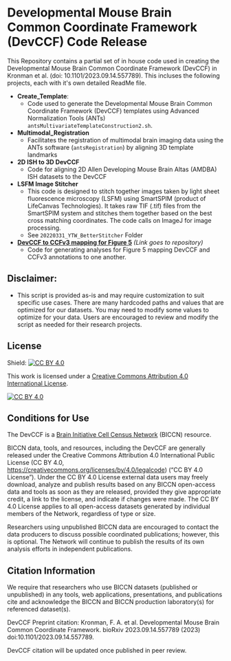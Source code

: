 # Developmental Mouse Brain Common Coordinate Framework (DevCCF) Code Release

This Repository contains a partial set of in house code used in creating the Developmental Mouse Brain Common Coordinate Framework (DevCCF) in Kronman et al. (doi: 10.1101/2023.09.14.557789). This incluses the following projects, each with it's own detailed ReadMe file.

- **Create_Template**:  
  - Code used to generate the Developmental Mouse Brain Common Coordinate Framework (DevCCF) templates using Advanced Normalization Tools (ANTs) `antsMultivariateTemplateConstruction2.sh`.
- **Multimodal_Registration**
  - Facilitates the registration of multimodal brain imaging data using the ANTs software (`antsRegistration`) by aligning 3D template landmarks
- **2D ISH to 3D DevCCF**
  - Code for aligning 2D Allen Developing Mouse Brain Altas (AMDBA) ISH datasets to the DevCCF
- **LSFM Image Stitcher**
  - This code is designed to stitch together images taken by light sheet fluorescence microscopy (LSFM) using SmartSPIM (product of LifeCanvas Technologies). It takes raw TIF (.tif) files from the SmartSPIM system and stitches them together based on the best cross matching coordinates. The code calls on ImageJ for image processing.
  - See `20220331_YTW_BetterStitcher` Folder
- [**DevCCF to CCFv3 mapping for Figure 5**](https://github.com/AllenInstitute/DevCCF_CCFv3_mapping) *(Link goes to repository)*
  - Code for generating analyses for Figure 5 mapping DevCCF and CCFv3 annotations to one another.



## Disclaimer:
* This script is provided as-is and may require customization to suit specific use cases. There are many hardcoded paths and values that are optimized for our datasets. You may need to modify some values to optimize for your data. Users are encouraged to review and modify the script as needed for their research projects.



## License
Shield: [![CC BY 4.0][cc-by-shield]][cc-by]

This work is licensed under a
[Creative Commons Attribution 4.0 International License][cc-by].

[![CC BY 4.0][cc-by-image]][cc-by]

[cc-by]: http://creativecommons.org/licenses/by/4.0/
[cc-by-image]: https://i.creativecommons.org/l/by/4.0/88x31.png
[cc-by-shield]: https://img.shields.io/badge/License-CC%20BY%204.0-lightgrey.svg




## Conditions for Use
The DevCCF is a [Brain Initiative Cell Census Network](https://biccn.org/) (BICCN) resource.

BICCN data, tools, and resources, including the DevCCF are generally released under the Creative Commons Attribution 4.0 International Public License (CC BY 4.0, https://creativecommons.org/licenses/by/4.0/legalcode) (“CC BY 4.0 License”). Under the  CC BY 4.0 License external data users may freely download, analyze and publish results based on any BICCN open-access data and tools as soon as they are released, provided they give appropriate credit, a link to the license, and indicate if changes were made.  The CC BY 4.0 License applies to all open-access datasets generated by individual members of the Network, regardless of type or size.

Researchers using unpublished BICCN data are encouraged to contact the data producers to discuss possible coordinated publications; however, this is optional. The Network will continue to publish the results of its own analysis efforts in independent publications.




## Citation Information
We require that researchers who use BICCN datasets (published or unpublished) in any tools, web applications, presentations, and publications cite and acknowledge the BICCN and BICCN production laboratory(s) for referenced dataset(s).

DevCCF Preprint citation:
Kronman, F. A. et al. Developmental Mouse Brain Common Coordinate Framework. bioRxiv 2023.09.14.557789 (2023) doi:10.1101/2023.09.14.557789.

DevCCF citation will be updated once published in peer review.


